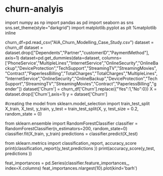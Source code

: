 # churn-analyis
import numpy as np
import pandas as pd
import seaborn as sns
sns.set_theme(style="darkgrid")
import matplotlib.pyplot as plt
%matplotlib inline

churn_df=pd.read_csv("AIA_Churn_Modelling_Case_Study.csv")
dataset = churn_df
dataset =  dataset.drop(["Dependents","Partner","customerID","PaymentMethod"], axis=1)
dataset=pd.get_dummies(data=dataset, columns=['PhoneService',"MultipleLines","InternetService","OnlineSecurity","OnlineBackup","DeviceProtection","TechSupport","StreamingTV","StreamingMovies","Contract","PaperlessBilling","TotalCharges","TotalCharges","MultipleLines","InternetService","OnlineSecurity","OnlineBackup","DeviceProtection","TechSupport","StreamingTV","StreamingMovies","Contract","PaperlessBilling","gender"])
dataset['Churn'] = churn_df['Churn'].replace({"Yes":1,"No":0})
X =  dataset.drop(['Churn'],axis=1)
y = dataset['Churn']

#creating the model
from sklearn.model_selection import train_test_split
X_train, X_test, y_train, y_test = train_test_split(X, y, test_size = 0.2, random_state = 0)

from sklearn.ensemble import RandomForestClassifier
classifier = RandomForestClassifier(n_estimators=200, random_state=0) 
classifier.fit(X_train, y_train) 
predictions = classifier.predict(X_test)

from sklearn.metrics import classification_report, accuracy_score
print(classification_report(y_test,predictions )) 
print(accuracy_score(y_test, predictions ))

feat_importances = pd.Series(classifier.feature_importances_, index=X.columns)
feat_importances.nlargest(10).plot(kind='barh')
